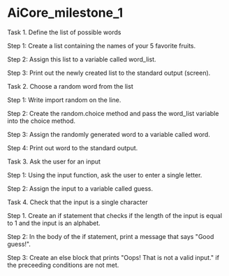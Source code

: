 # AiCore_milestone_1

Task 1. Define the list of possible words


Step 1: Create a list containing the names of your 5 favorite fruits.

Step 2: Assign this list to a variable called word_list.

Step 3: Print out the newly created list to the standard output (screen).

Task 2. Choose a random word from the list


Step 1: Write import random on the line.

Step 2: Create the random.choice method and pass the word_list variable into the choice method.

Step 3: Assign the randomly generated word to a variable called word.

Step 4: Print out word to the standard output.

Task 3. Ask the user for an input


Step 1: Using the input function, ask the user to enter a single letter.

Step 2: Assign the input to a variable called guess.

Task 4. Check that the input is a single character


Step 1. Create an if statement that checks if the length of the input is equal to 1 and the input is an alphabet.

Step 2: In the body of the if statement, print a message that says "Good guess!".

Step 3: Create an else block that prints "Oops! That is not a valid input." if the preceeding conditions are not met.
